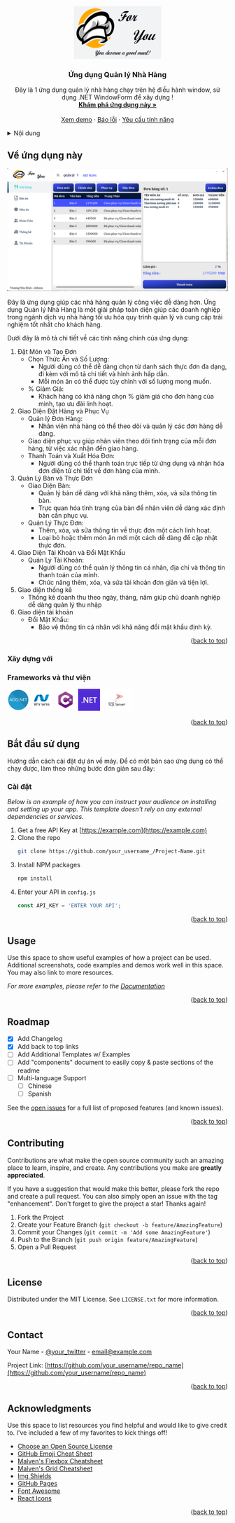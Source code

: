 <a name="readme-top"></a>
<!-- PROJECT LOGO -->
<div align="center">
  <img src="QLNH_Winform/Resources/LogoBill.png" alt="Logo" width="200" height="120">

  <h3 align="center">Ứng dụng Quản lý Nhà Hàng</h3>

  <p align="center">
    Đây là 1 ứng dụng quản lý nhà hàng chạy trên hệ điều hành window, sử dụng .NET WindowForm để xây dựng !
    <br />
    <a href="https://github.com/AndrewNguyen-05/QLNH_WF"><strong>Khám phá ứng dụng này »</strong></a>
    <br />
    <br />
    <a href="https://github.com/AndrewNguyen-05/QLNH_WF">Xem demo</a>
    ·
    <a href="https://github.com/AndrewNguyen-05/QLNH_WF/issues">Báo lỗi</a>
    ·
    <a href="https://github.com/AndrewNguyen-05/QLNH_WF/issues">Yêu cầu tính năng</a>
  </p>
</div>



<!-- TABLE OF CONTENTS -->
<details>
  <summary>Nội dung</summary>
  <ol>
    <li>
      <a href="#about-the-project">Về ứng dụng này</a>
      <ul>
        <li><a href="#built-with">Xây dựng với</a></li>
      </ul>
    </li>
    <li>
      <a href="#getting-started">Bắt đầu sử dụng</a>
      <ul>
        <li><a href="#installation">Cài đặt</a></li>
      </ul>
    </li>
    <li><a href="#usage">Hướng dẫn sử dụng</a></li>
    <li><a href="#contact">Liên hệ</a></li>
    <li><a href="#acknowledgments">Nguồn tham khảo</a></li>
  </ol>
</details>



<!-- ABOUT THE PROJECT -->
## Về ứng dụng này
<div align="center">
<img src="QLNH_Winform/Resources/screenshots/order.png" alt="Restaurant management application"/></div>

Đây là ứng dụng giúp các nhà hàng quản lý công việc dễ dàng hơn. Ứng dụng Quản lý Nhà Hàng là một giải pháp toàn diện giúp các doanh nghiệp trong ngành dịch vụ nhà hàng tối ưu hóa quy trình quản lý và cung cấp trải nghiệm tốt nhất cho khách hàng. 

Dưới đây là mô tả chi tiết về các tính năng chính của ứng dụng:
1. Đặt Món và Tạo Đơn
    * Chọn Thức Ăn và Số Lượng:
      * Người dùng có thể dễ dàng chọn từ danh sách thực đơn đa dạng, đi kèm với mô tả chi tiết và hình ảnh hấp dẫn.
      * Mỗi món ăn có thể được tùy chỉnh với số lượng mong muốn.
    * % Giảm Giá:
      * Khách hàng có khả năng chọn % giảm giá cho đơn hàng của mình, tạo ưu đãi linh hoạt.
2. Giao Diện Đặt Hàng và Phục Vụ
    * Quản lý Đơn Hàng:
      * Nhân viên nhà hàng có thể theo dõi và quản lý các đơn hàng dễ dàng.
    * Giao diện phục vụ giúp nhân viên theo dõi tình trạng của mỗi đơn hàng, từ việc xác nhận đến giao hàng.
    * Thanh Toán và Xuất Hóa Đơn:
      * Người dùng có thể thanh toán trực tiếp từ ứng dụng và nhận hóa đơn điện tử chi tiết về đơn hàng của mình.
3. Quản Lý Bàn và Thực Đơn
    * Giao Diện Bàn:
      * Quản lý bàn dễ dàng với khả năng thêm, xóa, và sửa thông tin bàn.
      * Trực quan hóa tình trạng của bàn để nhân viên dễ dàng xác định bàn cần phục vụ.
    * Quản Lý Thực Đơn:
      * Thêm, xóa, và sửa thông tin về thực đơn một cách linh hoạt.
      * Loại bỏ hoặc thêm món ăn mới một cách dễ dàng để cập nhật thực đơn.
4. Giao Diện Tài Khoản và Đổi Mật Khẩu
    * Quản Lý Tài Khoản:
      * Người dùng có thể quản lý thông tin cá nhân, địa chỉ và thông tin thanh toán của mình.
      * Chức năng thêm, xóa, và sửa tài khoản đơn giản và tiện lợi.
5. Giao diện thống kê
    * Thống kê doanh thu theo ngày, tháng, năm giúp chủ doanh nghiệp dễ dàng quản lý thu nhập
6. Giao diện tài khoản
    * Đổi Mật Khẩu:
      * Bảo vệ thông tin cá nhân với khả năng đổi mật khẩu định kỳ.
<p align="right">(<a href="#readme-top">back to top</a>)</p>



### Xây dựng với

### Frameworks và thư viện
<img src="QLNH_Winform/Resources/screenshots/logos/ado.png" width="50" height="50"/> <img src="QLNH_Winform/Resources/screenshots/logos/winform.png" width="50" height="50"/> <img src="QLNH_Winform/Resources/screenshots/logos/csharp.png" width="50" height="50"/> <img src="QLNH_Winform/Resources/screenshots/logos/.net.png" width="50" height="50"/> <img src="QLNH_Winform/Resources/screenshots/logos/sql.jpg" width="70" height="50"/>

<p align="right">(<a href="#readme-top">back to top</a>)</p>



<!-- GETTING STARTED -->
## Bắt đầu sử dụng
Hướng dẫn cách cài đặt dự án về máy. Để có một bản sao ứng dụng có thể chạy được, làm theo những bước đơn giản sau đây:

### Cài đặt

_Below is an example of how you can instruct your audience on installing and setting up your app. This template doesn't rely on any external dependencies or services._

1. Get a free API Key at [https://example.com](https://example.com)
2. Clone the repo
   ```sh
   git clone https://github.com/your_username_/Project-Name.git
   ```
3. Install NPM packages
   ```sh
   npm install
   ```
4. Enter your API in `config.js`
   ```js
   const API_KEY = 'ENTER YOUR API';
   ```

<p align="right">(<a href="#readme-top">back to top</a>)</p>



<!-- USAGE EXAMPLES -->
## Usage

Use this space to show useful examples of how a project can be used. Additional screenshots, code examples and demos work well in this space. You may also link to more resources.

_For more examples, please refer to the [Documentation](https://example.com)_

<p align="right">(<a href="#readme-top">back to top</a>)</p>



<!-- ROADMAP -->
## Roadmap

- [x] Add Changelog
- [x] Add back to top links
- [ ] Add Additional Templates w/ Examples
- [ ] Add "components" document to easily copy & paste sections of the readme
- [ ] Multi-language Support
    - [ ] Chinese
    - [ ] Spanish

See the [open issues](https://github.com/othneildrew/Best-README-Template/issues) for a full list of proposed features (and known issues).

<p align="right">(<a href="#readme-top">back to top</a>)</p>



<!-- CONTRIBUTING -->
## Contributing

Contributions are what make the open source community such an amazing place to learn, inspire, and create. Any contributions you make are **greatly appreciated**.

If you have a suggestion that would make this better, please fork the repo and create a pull request. You can also simply open an issue with the tag "enhancement".
Don't forget to give the project a star! Thanks again!

1. Fork the Project
2. Create your Feature Branch (`git checkout -b feature/AmazingFeature`)
3. Commit your Changes (`git commit -m 'Add some AmazingFeature'`)
4. Push to the Branch (`git push origin feature/AmazingFeature`)
5. Open a Pull Request

<p align="right">(<a href="#readme-top">back to top</a>)</p>



<!-- LICENSE -->
## License

Distributed under the MIT License. See `LICENSE.txt` for more information.

<p align="right">(<a href="#readme-top">back to top</a>)</p>



<!-- CONTACT -->
## Contact

Your Name - [@your_twitter](https://twitter.com/your_username) - email@example.com

Project Link: [https://github.com/your_username/repo_name](https://github.com/your_username/repo_name)

<p align="right">(<a href="#readme-top">back to top</a>)</p>



<!-- ACKNOWLEDGMENTS -->
## Acknowledgments

Use this space to list resources you find helpful and would like to give credit to. I've included a few of my favorites to kick things off!

* [Choose an Open Source License](https://choosealicense.com)
* [GitHub Emoji Cheat Sheet](https://www.webpagefx.com/tools/emoji-cheat-sheet)
* [Malven's Flexbox Cheatsheet](https://flexbox.malven.co/)
* [Malven's Grid Cheatsheet](https://grid.malven.co/)
* [Img Shields](https://shields.io)
* [GitHub Pages](https://pages.github.com)
* [Font Awesome](https://fontawesome.com)
* [React Icons](https://react-icons.github.io/react-icons/search)

<p align="right">(<a href="#readme-top">back to top</a>)</p>



<!-- MARKDOWN LINKS & IMAGES -->
<!-- https://www.markdownguide.org/basic-syntax/#reference-style-links -->
[contributors-shield]: https://img.shields.io/github/contributors/othneildrew/Best-README-Template.svg?style=for-the-badge
[contributors-url]: https://github.com/othneildrew/Best-README-Template/graphs/contributors
[forks-shield]: https://img.shields.io/github/forks/othneildrew/Best-README-Template.svg?style=for-the-badge
[forks-url]: https://github.com/othneildrew/Best-README-Template/network/members
[stars-shield]: https://img.shields.io/github/stars/othneildrew/Best-README-Template.svg?style=for-the-badge
[stars-url]: https://github.com/othneildrew/Best-README-Template/stargazers
[issues-shield]: https://img.shields.io/github/issues/othneildrew/Best-README-Template.svg?style=for-the-badge
[issues-url]: https://github.com/othneildrew/Best-README-Template/issues
[license-shield]: https://img.shields.io/github/license/othneildrew/Best-README-Template.svg?style=for-the-badge
[license-url]: https://github.com/othneildrew/Best-README-Template/blob/master/LICENSE.txt
[linkedin-shield]: https://img.shields.io/badge/-LinkedIn-black.svg?style=for-the-badge&logo=linkedin&colorB=555
[linkedin-url]: https://linkedin.com/in/othneildrew
[product-screenshot]: images/screenshot.png
[Next.js]: https://img.shields.io/badge/next.js-000000?style=for-the-badge&logo=nextdotjs&logoColor=white
[Next-url]: https://nextjs.org/
[React.js]: https://img.shields.io/badge/React-20232A?style=for-the-badge&logo=react&logoColor=61DAFB
[React-url]: https://reactjs.org/
[Vue.js]: https://img.shields.io/badge/Vue.js-35495E?style=for-the-badge&logo=vuedotjs&logoColor=4FC08D
[Vue-url]: https://vuejs.org/
[Angular.io]: https://img.shields.io/badge/Angular-DD0031?style=for-the-badge&logo=angular&logoColor=white
[Angular-url]: https://angular.io/
[Svelte.dev]: https://img.shields.io/badge/Svelte-4A4A55?style=for-the-badge&logo=svelte&logoColor=FF3E00
[Svelte-url]: https://svelte.dev/
[Laravel.com]: https://img.shields.io/badge/Laravel-FF2D20?style=for-the-badge&logo=laravel&logoColor=white
[Laravel-url]: https://laravel.com
[Bootstrap.com]: https://img.shields.io/badge/Bootstrap-563D7C?style=for-the-badge&logo=bootstrap&logoColor=white
[Bootstrap-url]: https://getbootstrap.com
[JQuery.com]: https://img.shields.io/badge/jQuery-0769AD?style=for-the-badge&logo=jquery&logoColor=white
[JQuery-url]: https://jquery.com 
